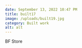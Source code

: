 ```yaml
---
date: September 13, 2022 10:47 PM
title: built17
image: /uploads/built19.jpg
category: Built work
alt: alt
---
```

B﻿F Store